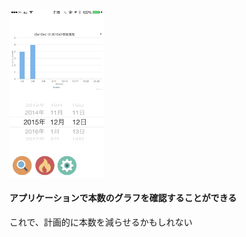 <img src="slides/logView.jpg" style="width:30%;">

#### アプリケーションで本数のグラフを確認することができる

これで、計画的に本数を減らせるかもしれない
